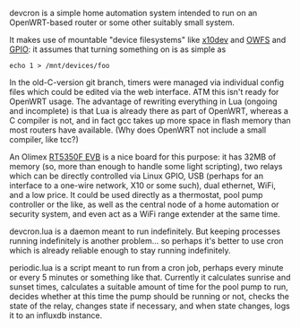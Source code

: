 devcron is a simple home automation system intended to run on an OpenWRT-based
router or some other suitably small system.

It makes use of mountable "device filesystems" like 
[x10dev](http://wish.sourceforge.net/index2.html)
and [OWFS](http://owfs.org/) and [GPIO](https://elinux.org/GPIO): 
it assumes that turning something on is as simple as

    echo 1 > /mnt/devices/foo

In the old-C-version git branch, timers were managed via individual config
files which could be edited via the web interface.  ATM this isn't ready for
OpenWRT usage.  The advantage of rewriting everything in Lua (ongoing and
incomplete) is that Lua is already there as part of OpenWRT, whereas a C
compiler is not, and in fact gcc takes up more space in flash memory than most
routers have available.  (Why does OpenWRT not include a small compiler, like tcc?)

An Olimex [RT5350F EVB](https://www.olimex.com/Products/OLinuXino/RT5350F/RT5350F-OLinuXino-EVB/)
is a nice board for this purpose: it has 32MB of memory (so, more than enough
to handle some light scripting), two relays which can be directly controlled
via Linux GPIO, USB (perhaps for an interface to a one-wire network, X10 or
some such), dual ethernet, WiFi, and a low price.  It could be used directly as
a thermostat, pool pump controller or the like, as well as the central node of
a home automation or security system, and even act as a WiFi range extender
at the same time.

devcron.lua is a daemon meant to run indefinitely.  But keeping processes
running indefinitely is another problem... so perhaps it's better to use
cron which is already reliable enough to stay running indefinitely.

periodic.lua is a script meant to run from a cron job, perhaps every minute
or every 5 minutes or something like that.  Currently it calculates sunrise
and sunset times, calculates a suitable amount of time for the pool pump to run,
decides whether at this time the pump should be running or not, checks the
state of the relay, changes state if necessary, and when state changes,
logs it to an influxdb instance.

